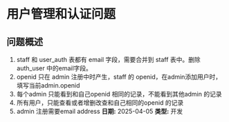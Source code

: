 # 用户管理和认证问题

## 问题概述
1. staff 和 user_auth 表都有 email 字段，需要合并到 staff 表中。删除 auth_user 中的email字段。
2. openid 只在 admin 注册中时产生，staff 的 openid，在admin添加用户时，填写当前admin.openid
3. 每个admin 只能看到和自己openid 相同的记录，不能看到其他admin 的记录
4. 所有用户，只能查看或者增删改查和自己相同的openid 的记录
5. admin 注册需要email address
**日期:** 2025-04-05
**类型:** 开发